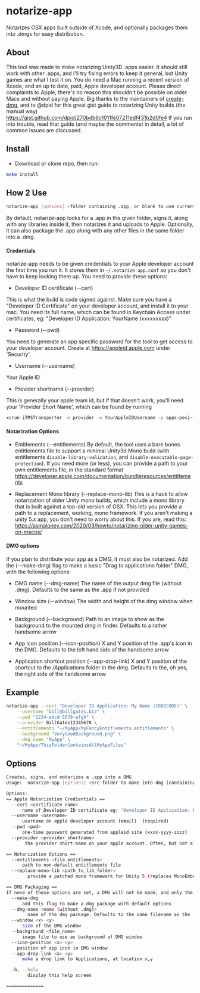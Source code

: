 # notarize-app
Notarizes OSX apps built outside of Xcode, and optionally packages them into .dmgs for easy distribution.

## About
This tool was made to make notarizing Unity3D .apps easier. It should still work with other .apps, and I'll try fixing errors to keep it general, but Unity games are what I test it on.
You do need a Mac running a recent version of Xcode, and an up to date, paid, Apple developer account. Please direct complaints to Apple, there's no reason this shouldn't be possible on older Macs and without paying Apple.
Big thanks to the maintainers of [create-dmg](https://github.com/create-dmg/create-dmg/blob/master/README.md), and to @dpid for this great gist guide to notarizing Unity builds (the manual way) https://gist.github.com/dpid/270bdb6c1011fe07211edf431b2d0fe4
If you run into trouble, read that guide (and maybe the comments) in detail, a lot of common issues are discussed.

## Install

- Download or clone repo, then run:
```sh
make install
``` 

## How 2 Use
```sh
notarize-app [options] <folder containing .app, or blank to use current directory>
```

By default, notarize-app looks for a .app in the given folder, signs it, along with any libraries inside it, then notarizes it and uploads to Apple.
Optionally, it can also package the .app along with any other files in the same folder into a .dmg.

#### Credentials
notarize-app needs to be given credentials to your Apple developer account the first time you run it. It stores them in `~/.notarize-app.conf` so you don't have to keep looking them up. You need to provide these options:

- Developer ID certificate (--cert)

This is what the build is code signed against. Make sure you have a "Developer ID Certificate" on your developer account, and install it to your mac. You need its full name, which can be found in Keychain Access under certificates, eg: "Developer ID Application: YourName (xxxxxxxxx)"

- Password (--pwd)

You need to generate an app specific password for the tool to get access to your developer account. Create at https://appleid.apple.com under 'Security'. 

- Username (--username)

Your Apple ID

- Provider shortname (--provider)

This is generally your apple team id, but if that doesn't work, you'll need your 'Provider Short Name', which can be found by running
```sh
xcrun iTMSTransporter -m provider -u YourAppleIDUsername -p apps-peci-ficp-word
```

#### Notarization Options
- Entitlements (--entitlements)
  By default, the tool uses a bare bones entitlements file to support a minimal Unity3d Mono build (with entitlements `disable-library-validation`, and `disable-executable-page-protection`). If you need more (or less), you can provide a path to your own entitlements file, in the standard format https://developer.apple.com/documentation/bundleresources/entitlements

- Replacement Mono library (--replace-mono-lib)
  This is a hack to allow notarization of older Unity mono builds, which include a mono library that is built against a too-old version of OSX. This lets you provide a path to a replacement, working, mono framework. If you aren't making a unity 5.x app, you don't need to worry about this. If you are, read this: https://asmaloney.com/2020/03/howto/notarizing-older-unity-games-on-macos/

#### DMG options
If you plan to distribute your app as a DMG, it must also be notarized. Add the (--make-dmg) flag to make a basic "Drag to applications folder" DMG, with the following options:
- DMG name (--dmg-name)
  The name of the output dmg file (without .dmg). Defaults to the same as the .app if not provided

- Window size (--window)
  The width and height of the dmg window when mounted

- Background (--background)
  Path to an image to show as the background to the mounted dmg in finder. Defaults to a rather handsome arrow

- App icon position (--icon-position)
  X and Y position of the .app's icon in the DMG. Defaults to the left hand side of the handsome arrow

- Application shortcut position (--app-drop-link)
  X and Y position of the shortcut to the /Applications folder in the dmg. Defaults to the, oh yes, the right side of the handsome arrow

## Example
```sh
notarize-app --cert "Developer ID Application: My Name (CODECODE)" \
    --username "bill@billgates.biz" \
    --pwd "1234-abcd-5678-efgh" \
    --provider BillGates12345678 \
    --entitlements "~/MyApp/MyFancyEntitlements.entitlements" \
    --background "VeryGoodBackground.png" \
    --dmg-name "MyApp" \
    "~/MyApp/ThisFolderContainsAllMyAppFiles"
```

## Options
```sh
Creates, signs, and notarizes a .app into a DMG
Usage:  notarize-app [options] <src folder to make into dmg (containing .app & any other files)>

Options:
== Apple Notarization Credientials ==
  --cert <certificate name>
      name of Developer ID certificate eg: "Developer ID Application: My Name (CODECODE)"  (required)
  --username <username>
      username on apple developer account (email)  (required)
  --pwd <pwd>
      one-time password generated from appleid site (xxxx-yyyy-zzzz)  (required)
  --provider <provider_shortname>
       the provider short-name on your apple account. Often, but not always, the same as your team id  (required)

== Notarization Options ==
  --entitlements <file.entitlements>
      path to non-default entitlements file
  --replace-mono-lib <path_to_lib_folder>
		provide a patched mono framework for Unity 5 (replaces MonoEmbedRuntime under .app/Contents/Frameworks)

== DMG Packaging ==
If none of these options are set, a DMG will not be made, and only the .app will be signed
  --make-dmg
	  add this flag to make a dmg package with default options
  --dmg-name <name (without .dmg)>
		name of the dmg package. Defaults to the same filename as the .app
  --window <x> <y>
      size of the DMG window
  --background <file_name> 
      image file to use as background of DMG window
  --icon-position <x> <y>
    position of app icon in DMG window
  --app-drop-link <x> <y>
      make a drop link to Applications, at location x,y

  -h, --help
	    display this help screen

==============
```